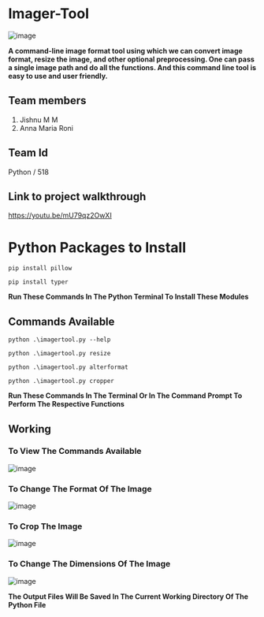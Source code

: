 # Imager-Tool

![image](https://user-images.githubusercontent.com/91713896/155834429-9046c54e-2dbd-4a54-aced-65b9d60a17bd.png)

**A command-line image format tool using which we can convert image format, resize the image, and other optional preprocessing. One can pass a single image path and do all the functions. And this command line tool is easy to use and user friendly.** 

## Team members
1. Jishnu M M
2. Anna Maria Roni

## Team Id
Python / 518

## Link to project walkthrough
https://youtu.be/mU79qz2OwXI

<h1> Python Packages to Install </h1>

```
pip install pillow
```
```
pip install typer
```
**Run These Commands In The Python Terminal To Install These Modules**

<h2> Commands Available </h2>

```
python .\imagertool.py --help
```
```
python .\imagertool.py resize
```
```
python .\imagertool.py alterformat
```
```
python .\imagertool.py cropper
```
**Run These Commands In The Terminal Or In The Command Prompt To Perform The Respective Functions**

## Working

<h3> To View The Commands Available </h3>

![image](https://user-images.githubusercontent.com/91713896/155833524-39afce68-e786-49ff-8050-ef89892db8ab.png)

<h3> To Change The Format Of The Image </h3>

![image](https://user-images.githubusercontent.com/91713896/155833605-522002c2-7404-480b-96a6-4712e5622815.png)

<h3> To Crop The Image </h3>

![image](https://user-images.githubusercontent.com/91713896/155833656-eef2aa06-0966-402f-bfdb-d55f8b88aeb6.png)

<h3> To Change The Dimensions Of The Image </h3>

![image](https://user-images.githubusercontent.com/91713896/155833706-69d572a5-c34c-49bd-b769-c938545dc562.png)
 
**The Output Files Will Be Saved In The Current Working Directory Of The Python File**
